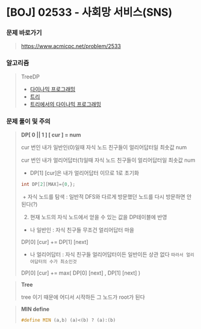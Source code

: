 # [BOJ] 02533 - 사회망 서비스(SNS)

### 문제 바로가기

>  https://www.acmicpc.net/problem/2533

### 알고리즘

> TreeDP 
>
> - [다이나믹 프로그래밍](https://www.acmicpc.net/problem/tag/25)
> - [트리](https://www.acmicpc.net/problem/tag/120)
> - [트리에서의 다이나믹 프로그래밍](https://www.acmicpc.net/problem/tag/92)

### 문제 풀이 및 주의

>  **DP[ 0 || 1 ] [ cur ] = num**
>
>cur 번인 내가 일반인(0)일때 자식 노드 친구들이 얼리어답터일 최솟값 num
>
>cur 번인 내가 얼리어답터(1)일때 자식 노드 친구들이 얼리어답터일 최솟값 num 
>
>- DP[1] [cur]은 내가 얼리어답터 이므로 1로 초기화
>
>```C++
>int DP[2][MAX]={0,};
>```
>
>​	+ 자식 노드를 탐색 : 일반적 DFS와 다르게 방문했던 노드를 다시 방문하면 안된다(?)
>
>
>
>2. 현재 노드의 자식 노드에서 얻을 수 있는 값을 DP테이블에 반영
>
>- 나 일반인 : 자식 친구들 무조건 얼리어답터 마을
>
> DP[0] [cur] += DP[1] [next]
>
>- 나 얼리어답터 : 자식 친구들 얼리어답터이든 일반이든 상관 없다 `따라서 얼리어답터의 수가 최소인것`
>
> DP[0] [cur] += max( DP[0] [next] , DP[1] [next] )
>



> **Tree**
>
> tree 이기 때문에 어디서 시작하든 그 노드가 root가 된다



>**MIN define**
>
>```c++
>#define MIN (a,b) (a)<(b) ? (a):(b)
>```

